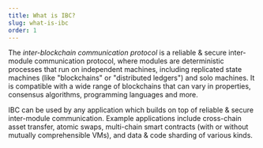 ```yaml
---
title: What is IBC?
slug: what-is-ibc
order: 1
---
```

The *inter-blockchain communication protocol* is a reliable & secure inter-module communication protocol, where modules are deterministic processes that run on independent machines, including replicated state machines (like "blockchains" or "distributed ledgers") and solo machines. It is compatible with a wide range of blockchains that can vary in properties, consensus algorithms, programming languages and more.

IBC can be used by any application which builds on top of reliable & secure inter-module communication. Example applications include cross-chain asset transfer, atomic swaps, multi-chain smart contracts (with or without mutually comprehensible VMs), and data & code sharding of various kinds.
